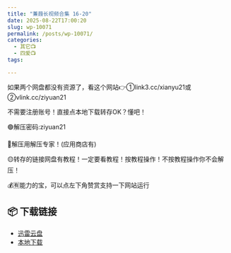 ```yaml
---
title: "蒹葭长视频合集 16-20"
date: 2025-08-22T17:00:20
slug: wp-10071
permalink: /posts/wp-10071/
categories:
  - 其它📺
  - 四爱📺
tags:

---
```


如果两个网盘都没有资源了，看这个网站👉①link3.cc/xianyu21或②vlink.cc/ziyuan21

不需要注册账号！直接点本地下载转存OK？懂吧！

🟢解压密码:ziyuan21

🔵解压用解压专家！(应用商店有)

🟡转存的链接网盘有教程！一定要看教程！按教程操作！不按教程操作你不会解压！

💰🈶能力的宝，可以点左下角赞赏支持一下网站运行

## 📦 下载链接
- [迅雷云盘](https://blziyuan21.com/pay-download/10071?key=d202beb333&down_id=0)
- [本地下载](https://blziyuan21.com/pay-download/10071?key=d202beb333&down_id=1)

